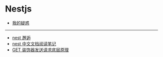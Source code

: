 # Nestjs

- [我的疑惑](./03_我的疑惑.md)

<hr />

- [nest 邂逅](./01_nest%20邂逅.md)
- [nest 中文文档阅读笔记](./02_nest%20中文文档阅读笔记.md)
- [GET 装饰器发送请求底层原理](./04_GET%20装饰器发送请求底层原理.md)
